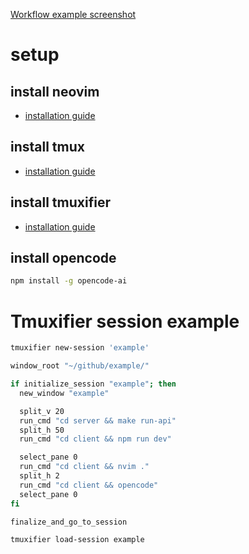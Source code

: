 [Workflow example screenshot](images/screenshot.png)

# setup

## install neovim

- [installation guide](https://github.com/neovim/neovim/blob/master/INSTALL.md)

## install tmux

- [installation guide](https://github.com/tmux/tmux/wiki/Installing)

## install tmuxifier

- [installation guide](https://github.com/jimeh/tmuxifier)

## install opencode

```bash
npm install -g opencode-ai
```

# Tmuxifier session example

```bash
tmuxifier new-session 'example'
```

```bash
window_root "~/github/example/"

if initialize_session "example"; then
  new_window "example"

  split_v 20
  run_cmd "cd server && make run-api"
  split_h 50
  run_cmd "cd client && npm run dev"

  select_pane 0 
  run_cmd "cd client && nvim ."
  split_h 2
  run_cmd "cd client && opencode"
  select_pane 0
fi

finalize_and_go_to_session
```

```bash
tmuxifier load-session example
```
